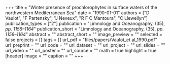 +++
title = "Winter presence of prochlorophytes in surface waters of the northwestern Mediterranean Sea"
date = "1990-01-01"
authors = ["D Vaulot", "F Partensky", "J Neveux", "R F C Mantoura", "C Llewellyn"]
publication_types = ["2"]
publication = "Limnology and Oceanography, (35), _pp. 1156–1164_"
publication_short = "Limnology and Oceanography, (35), _pp. 1156–1164_"
abstract = ""
abstract_short = ""
image_preview = ""
selected = false
projects = []
tags = []
url_pdf = "files/papers/Vaulot_et al_1990.pdf"
url_preprint = ""
url_code = ""
url_dataset = ""
url_project = ""
url_slides = ""
url_video = ""
url_poster = ""
url_source = ""
math = true
highlight = true
[header]
image = ""
caption = ""
+++
